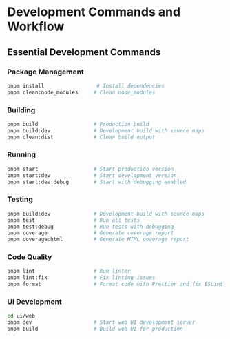 # Development Commands and Workflow

## Essential Development Commands

### Package Management

```bash
pnpm install                 # Install dependencies
pnpm clean:node_modules     # Clean node_modules
```

### Building

```bash
pnpm build                  # Production build
pnpm build:dev              # Development build with source maps
pnpm clean:dist             # Clean build output
```

### Running

```bash
pnpm start                  # Start production version
pnpm start:dev              # Start development version
pnpm start:dev:debug        # Start with debugging enabled
```

### Testing

```bash
pnpm build:dev              # Development build with source maps
pnpm test                   # Run all tests
pnpm test:debug             # Run tests with debugging
pnpm coverage               # Generate coverage report
pnpm coverage:html          # Generate HTML coverage report
```

### Code Quality

```bash
pnpm lint                   # Run linter
pnpm lint:fix               # Fix linting issues
pnpm format                 # Format code with Prettier and fix ESLint issues
```

### UI Development

```bash
cd ui/web
pnpm dev                    # Start web UI development server
pnpm build                  # Build web UI for production
```
